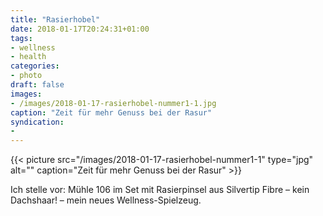 ```yaml
---
title: "Rasierhobel"
date: 2018-01-17T20:24:31+01:00
tags:
- wellness
- health
categories:
- photo
draft: false
images:
- /images/2018-01-17-rasierhobel-nummer1-1.jpg
caption: "Zeit für mehr Genuss bei der Rasur"
syndication:
-
---
```


{{< picture src="/images/2018-01-17-rasierhobel-nummer1-1" type="jpg" alt="" caption="Zeit für mehr Genuss bei der Rasur" >}}

<!--more-->

Ich stelle vor: Mühle 106 im Set mit Rasierpinsel aus Silvertip Fibre – kein Dachshaar! – mein neues Wellness-Spielzeug.